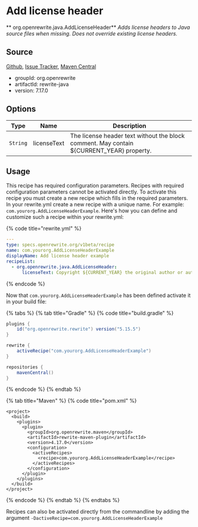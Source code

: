 # Add license header

** org.openrewrite.java.AddLicenseHeader**
_Adds license headers to Java source files when missing. Does not override existing license headers._

## Source

[Github](https://github.com/openrewrite/rewrite), [Issue Tracker](https://github.com/openrewrite/rewrite/issues), [Maven Central](https://search.maven.org/artifact/org.openrewrite/rewrite-java/7.17.0/jar)

* groupId: org.openrewrite
* artifactId: rewrite-java
* version: 7.17.0

## Options

| Type | Name | Description |
| -- | -- | -- |
| `String` | licenseText | The license header text without the block comment. May contain ${CURRENT_YEAR} property. |


## Usage

This recipe has required configuration parameters. Recipes with required configuration parameters cannot be activated directly. To activate this recipe you must create a new recipe which fills in the required parameters. In your rewrite.yml create a new recipe with a unique name. For example: `com.yourorg.AddLicenseHeaderExample`.
Here's how you can define and customize such a recipe within your rewrite.yml:

{% code title="rewrite.yml" %}
```yaml
---
type: specs.openrewrite.org/v1beta/recipe
name: com.yourorg.AddLicenseHeaderExample
displayName: Add license header example
recipeList:
  - org.openrewrite.java.AddLicenseHeader:
      licenseText: Copyright ${CURRENT_YEAR} the original author or authors...
```
{% endcode %}


Now that `com.yourorg.AddLicenseHeaderExample` has been defined activate it in your build file:

{% tabs %}
{% tab title="Gradle" %}
{% code title="build.gradle" %}
```groovy
plugins {
    id("org.openrewrite.rewrite") version("5.15.5")
}

rewrite {
    activeRecipe("com.yourorg.AddLicenseHeaderExample")
}

repositories {
    mavenCentral()
}

```
{% endcode %}
{% endtab %}

{% tab title="Maven" %}
{% code title="pom.xml" %}
```markup
<project>
  <build>
    <plugins>
      <plugin>
        <groupId>org.openrewrite.maven</groupId>
        <artifactId>rewrite-maven-plugin</artifactId>
        <version>4.17.0</version>
        <configuration>
          <activeRecipes>
            <recipe>com.yourorg.AddLicenseHeaderExample</recipe>
          </activeRecipes>
        </configuration>
      </plugin>
    </plugins>
  </build>
</project>
```
{% endcode %}
{% endtab %}
{% endtabs %}

Recipes can also be activated directly from the commandline by adding the argument `-DactiveRecipe=com.yourorg.AddLicenseHeaderExample`
